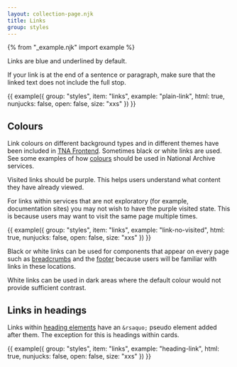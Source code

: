 ```yaml
---
layout: collection-page.njk
title: Links
group: styles
---
```


{% from "_example.njk" import example %}

Links are blue and underlined by default.

If your link is at the end of a sentence or paragraph, make sure that the linked text does not include the full stop.

{{ example({ group: "styles", item: "links", example: "plain-link", html: true, nunjucks: false, open: false, size: "xxs" }) }}

## Colours

Link colours on different background types and in different themes have been included in [TNA Frontend](https://github.com/nationalarchives/tna-frontend). Sometimes black or white links are used. See some examples of how [colours](/design-system/styles/colours/) should be used in National Archive services.

Visited links should be purple. This helps users understand what content they have already viewed.

For links within services that are not exploratory (for example, documentation sites) you may not wish to have the purple visited state. This is because users may want to visit the same page multiple times.

{{ example({ group: "styles", item: "links", example: "link-no-visited", html: true, nunjucks: false, open: false, size: "xxs" }) }}

Black or white links can be used for components that appear on every page such as [breadcrumbs](/design-system/components/breadcrumbs/) and the [footer](/design-system/components/footer/) because users will be familiar with links in these locations.

White links can be used in dark areas where the default colour would not provide sufficient contrast.

## Links in headings

Links within [heading elements](/design-system/styles/typography/#headings) have an `&rsaquo;` pseudo element added after them. The exception for this is headings within cards.

{{ example({ group: "styles", item: "links", example: "heading-link", html: true, nunjucks: false, open: false, size: "xxs" }) }}
